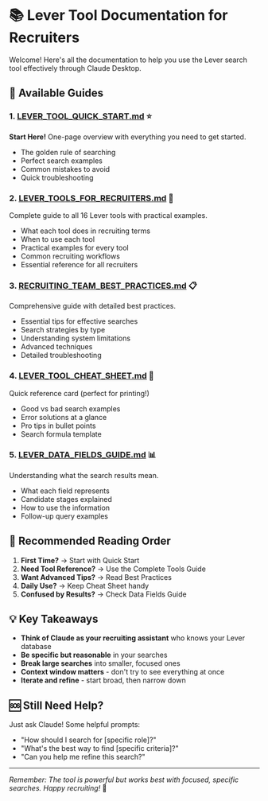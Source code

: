 # 📚 Lever Tool Documentation for Recruiters

Welcome! Here's all the documentation to help you use the Lever search tool effectively through Claude Desktop.

## 📖 Available Guides

### 1. **[LEVER_TOOL_QUICK_START.md](./LEVER_TOOL_QUICK_START.md)** ⭐
**Start Here!** One-page overview with everything you need to get started.
- The golden rule of searching
- Perfect search examples
- Common mistakes to avoid
- Quick troubleshooting

### 2. **[LEVER_TOOLS_FOR_RECRUITERS.md](./LEVER_TOOLS_FOR_RECRUITERS.md)** 📖
Complete guide to all 16 Lever tools with practical examples.
- What each tool does in recruiting terms
- When to use each tool
- Practical examples for every tool
- Common recruiting workflows
- Essential reference for all recruiters

### 3. **[RECRUITING_TEAM_BEST_PRACTICES.md](./RECRUITING_TEAM_BEST_PRACTICES.md)** 📋
Comprehensive guide with detailed best practices.
- Essential tips for effective searches
- Search strategies by type
- Understanding system limitations
- Advanced techniques
- Detailed troubleshooting

### 4. **[LEVER_TOOL_CHEAT_SHEET.md](./LEVER_TOOL_CHEAT_SHEET.md)** 🎯
Quick reference card (perfect for printing!)
- Good vs bad search examples
- Error solutions at a glance
- Pro tips in bullet points
- Search formula template

### 5. **[LEVER_DATA_FIELDS_GUIDE.md](./LEVER_DATA_FIELDS_GUIDE.md)** 📊
Understanding what the search results mean.
- What each field represents
- Candidate stages explained
- How to use the information
- Follow-up query examples

## 🚀 Recommended Reading Order

1. **First Time?** → Start with Quick Start
2. **Need Tool Reference?** → Use the Complete Tools Guide
3. **Want Advanced Tips?** → Read Best Practices
4. **Daily Use?** → Keep Cheat Sheet handy
5. **Confused by Results?** → Check Data Fields Guide

## 💡 Key Takeaways

- **Think of Claude as your recruiting assistant** who knows your Lever database
- **Be specific but reasonable** in your searches
- **Break large searches** into smaller, focused ones
- **Context window matters** - don't try to see everything at once
- **Iterate and refine** - start broad, then narrow down

## 🆘 Still Need Help?

Just ask Claude! Some helpful prompts:
- "How should I search for [specific role]?"
- "What's the best way to find [specific criteria]?"
- "Can you help me refine this search?"

---

*Remember: The tool is powerful but works best with focused, specific searches. Happy recruiting!* 🎉 